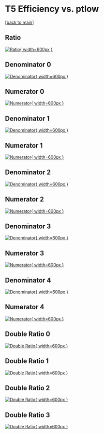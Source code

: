 # T5 Efficiency vs. ptlow

[[back to main](./)]



## Ratio

[![Ratio](../mtv/var/T5_vtr_211_1_eff_ptlow.png){ width=600px }](../mtv/var/T5_vtr_211_1_eff_ptlow.pdf)

## Denominator 0

[![Denominator](../mtv/den/T5_vtr_211_1_eff_ptlow_den0.png){ width=600px }](../mtv/den/T5_vtr_211_1_eff_ptlow_den0.pdf)

## Numerator 0

[![Numerator](../mtv/num/T5_vtr_211_1_eff_ptlow_num0.png){ width=600px }](../mtv/num/T5_vtr_211_1_eff_ptlow_num0.pdf)

## Denominator 1

[![Denominator](../mtv/den/T5_vtr_211_1_eff_ptlow_den1.png){ width=600px }](../mtv/den/T5_vtr_211_1_eff_ptlow_den1.pdf)

## Numerator 1

[![Numerator](../mtv/num/T5_vtr_211_1_eff_ptlow_num1.png){ width=600px }](../mtv/num/T5_vtr_211_1_eff_ptlow_num1.pdf)

## Denominator 2

[![Denominator](../mtv/den/T5_vtr_211_1_eff_ptlow_den2.png){ width=600px }](../mtv/den/T5_vtr_211_1_eff_ptlow_den2.pdf)

## Numerator 2

[![Numerator](../mtv/num/T5_vtr_211_1_eff_ptlow_num2.png){ width=600px }](../mtv/num/T5_vtr_211_1_eff_ptlow_num2.pdf)

## Denominator 3

[![Denominator](../mtv/den/T5_vtr_211_1_eff_ptlow_den3.png){ width=600px }](../mtv/den/T5_vtr_211_1_eff_ptlow_den3.pdf)

## Numerator 3

[![Numerator](../mtv/num/T5_vtr_211_1_eff_ptlow_num3.png){ width=600px }](../mtv/num/T5_vtr_211_1_eff_ptlow_num3.pdf)

## Denominator 4

[![Denominator](../mtv/den/T5_vtr_211_1_eff_ptlow_den4.png){ width=600px }](../mtv/den/T5_vtr_211_1_eff_ptlow_den4.pdf)

## Numerator 4

[![Numerator](../mtv/num/T5_vtr_211_1_eff_ptlow_num4.png){ width=600px }](../mtv/num/T5_vtr_211_1_eff_ptlow_num4.pdf)

## Double Ratio 0

[![Double Ratio](../mtv/ratio/T5_vtr_211_1_eff_ptlow_ratio0.png){ width=600px }](../mtv/ratio/T5_vtr_211_1_eff_ptlow_ratio0.pdf)

## Double Ratio 1

[![Double Ratio](../mtv/ratio/T5_vtr_211_1_eff_ptlow_ratio1.png){ width=600px }](../mtv/ratio/T5_vtr_211_1_eff_ptlow_ratio1.pdf)

## Double Ratio 2

[![Double Ratio](../mtv/ratio/T5_vtr_211_1_eff_ptlow_ratio2.png){ width=600px }](../mtv/ratio/T5_vtr_211_1_eff_ptlow_ratio2.pdf)

## Double Ratio 3

[![Double Ratio](../mtv/ratio/T5_vtr_211_1_eff_ptlow_ratio3.png){ width=600px }](../mtv/ratio/T5_vtr_211_1_eff_ptlow_ratio3.pdf)

